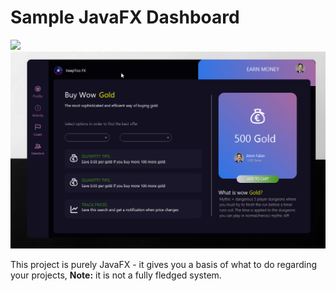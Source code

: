# Sample JavaFX Dashboard
![](sc2.PNG) 
![](sc1.png) 

This project is purely JavaFX - it gives you a basis of what to do regarding your projects, **Note:** it is not a fully fledged system. 
